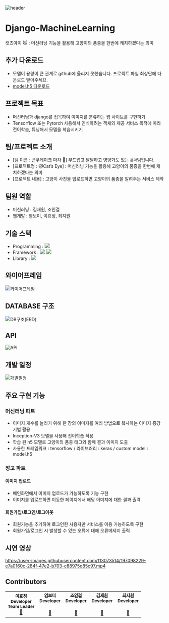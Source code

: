 ![header](https://capsule-render.vercel.app/api?type=waving&color=auto&height=300&section=header&text=Cat's%20Eye&fontSize=90)

# Django-MachineLearning
캣츠아이 🐱 : 머신러닝 기능을 활용해 고양이의 품종을 한번에 캐치하겠다는 의미

## 추가 다운로드
- 모델이 용량이 큰 관계로 github에 올리지 못했습니다. 프로젝트 파일 최상단에 다운로드 받아주세요.
- [model.h5 다운로드](https://drive.google.com/file/d/15iwIXsNFC3194ihUn8o9kdJruC-NKz-W/view?usp=sharing)

## 프로젝트 목표

- 머신러닝과 django를 접목하여 이미지를 분류하는 웹 사이트를 구현하기
- Tensorflow 또는 Pytorch 사용해서 인식하려는 객체와 제공 서비스 목적에 따라 전이학습, 튜닝해서 모델을 학습시키기

## 팀/프로젝트 소개

- [팀 이름 : 콘푸레이크 마차 🌽] 부드럽고 달달하고 영양가도 있는 `콘마`팀입니다.
- [프로젝트명 : 🐱Cat’s Eye] : 머신러닝 기능을 활용해 고양이의 품종을 한번에 캐치하겠다는 의미
- [프로젝트 내용] : 고양이 사진을 업로드하면 고양이의 품종을 알려주는 서비스 제작

## 팀원 역할

- 머신러닝 : 김재원, 조인걸
- 웹개발 : 염보미, 이효정, 최지원

## 기술 스택
- Programming : <img src="https://img.shields.io/badge/Python-3776AB?style=for-the-badge&logo=Python&logoColor=white">
- Framework : <img src="https://img.shields.io/badge/Django-092E20?style=for-the-badge&logo=Django&logoColor=white"> <img src="https://img.shields.io/badge/TensorFlow-FF6F00?style=for-the-badge&logo=TensorFlow&logoColor=white">
- Library : <img src="https://img.shields.io/badge/Keras-D00000?style=for-the-badge&logo=Keras&logoColor=white">

## 와이어프레임

![와이어프레임](https://user-images.githubusercontent.com/113073514/197094438-e969ecea-6c9a-438f-afbc-191a144c91f7.png)

## DATABASE 구조

![DB구조(ERD)](https://user-images.githubusercontent.com/113073514/197094641-aa94ffd0-a2ac-4d02-9df7-ad0756ccc1cc.jpg)

## API

![API](https://user-images.githubusercontent.com/113073514/197094867-09acfad6-01b7-4cef-8b23-0ba3ecb408f5.jpg)

## 개발 일정

![개발일정](https://user-images.githubusercontent.com/113073514/197095096-d0bdca05-c580-401a-a3ab-f7607c727935.jpg)

## 주요 구현 기능

### 머신러닝 파트

- 이미지 개수를 늘리기 위해 한 장의 이미지를 여러 방법으로 복사하는 이미지 증강 기법 활용
- Inception-V3 모델을 사용해 전이학습 적용
- 학습 된 h5 모델로 고양이의 품종 태그와 함께 결과 이미지 도출
- 사용한 프레임워크 : tensorflow / 라이브러리 : keras / custom model : model.h5

### 장고 파트

#### 이미지 업로드

- 메인화면에서 이미지 업로드가 가능하도록 기능 구현
- 이미지를 업로드하면 이동한 페이지에서 해당 이미지에 대한 결과 출력

#### 회원가입/로그인/로그아웃

- 회원기능을 추가하여 로그인한 사용자만 서비스를 이용 가능하도록 구현
- 회원가입/로그인 시 발생할 수 있는 오류에 대해 오류메세지 출력

## 시연 영상

https://user-images.githubusercontent.com/113073514/197098229-e7a0160c-284f-47e2-b703-c88975d85c97.mp4

## Contributors

<table>
  <tr>
    <td align="center">
      <a href="https://github.com/chorimgenius">
        <sub><b>이효정</b></sub></a><br />
        <sub><b>Developer</b></sub></a><br />
        <sub><b>Team Leader</b></sub></a><br />
        <a href="https://github.com/chorimgenius" title="Code">🌱</a>
    </td>
    <td align="center">
      <a href="https://github.com/Naerumii">
        <sub><b>염보미</b></sub></a><br />
        <sub><b>Developer</b></sub></a><br />
   <sub><b></b></sub></a><br />
        <a href="https://github.com/Naerumii" title="Code">🌱</a>
    </td>
    <td align="center">
      <a href="https://github.com/Choding91">
        <sub><b>조인걸</b></sub></a><br />
        <sub><b>Developer</b></sub></a><br />    
   <sub><b></b></sub></a><br />
        <a href="https://github.com/Choding91" title="Code">🌱</a>
    </td>
    <td align="center">
      <a href="https://github.com/ja2w0nii">
        <sub><b>김재원</b></sub></a><br />
        <sub><b>Developer</b></sub></a><br />    
   <sub><b></b></sub></a><br />
        <a href="https://github.com/ja2w0nii" title="Code">🌱</a>
    </td>
    <td align="center">
      <a href="https://github.com/jjiwon22">
        <sub><b>최지원</b></sub></a><br />
        <sub><b>Developer</b></sub></a><br />    
   <sub><b></b></sub></a><br />
        <a href="https://github.com/jjiwon22" title="Code">🌱</a>
    </td>
  </tr>
</table>
